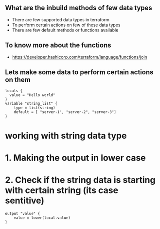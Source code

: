 ## What are the inbuild methods of few data types
- There are few supported data types in terraform
- To perform certain actions on few of these data types
- There are few default methods or functions available

## To know more about the functions
- https://developer.hashicorp.com/terraform/language/functions/join

## Lets make some data to perform certain actions on them
```
locals {
  value = "Hello world"
}
variable "string_list" {
    type = list(string)
    default = [ "server-1", "server-2", "server-3"] 
}
```
# working with string data type
# 1. Making the output in lower case 
# 2. Check if the string data is starting with certain string (its case sentitive)
```
output "value" {
    value = lower(local.value)
}
```
